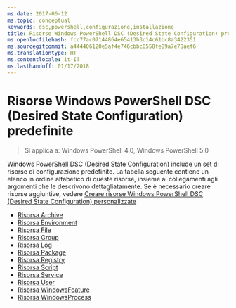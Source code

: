 ```yaml
---
ms.date: 2017-06-12
ms.topic: conceptual
keywords: dsc,powershell,configurazione,installazione
title: Risorse Windows PowerShell DSC (Desired State Configuration) predefinite
ms.openlocfilehash: fcc77ac07144864e65413b3c14c61bc8a3422351
ms.sourcegitcommit: a444406120e5af4e746cbbc0558fe89a7e78aef6
ms.translationtype: HT
ms.contentlocale: it-IT
ms.lasthandoff: 01/17/2018
---
```

# <a name="built-in-windows-powershell-desired-state-configuration-resources"></a>Risorse Windows PowerShell DSC (Desired State Configuration) predefinite

> Si applica a: Windows PowerShell 4.0, Windows PowerShell 5.0

Windows PowerShell DSC (Desired State Configuration) include un set di risorse di configurazione predefinite. La tabella seguente contiene un elenco in ordine alfabetico di queste risorse, insieme ai collegamenti agli argomenti che le descrivono dettagliatamente. Se è necessario creare risorse aggiuntive, vedere [Creare risorse Windows PowerShell DSC (Desired State Configuration) personalizzate](authoringResource.md)

* [Risorsa Archive](archiveResource.md)
* [Risorsa Environment](environmentResource.md)
* [Risorsa File](fileResource.md)
* [Risorsa Group](groupResource.md)
* [Risorsa Log](logResource.md)
* [Risorsa Package](packageResource.md)
* [Risorsa Registry](registryResource.md)
* [Risorsa Script](scriptResource.md)
* [Risorsa Service](serviceResource.md)
* [Risorsa User](userResource.md)
* [Risorsa WindowsFeature](windowsfeatureResource.md)
* [Risorsa WindowsProcess](windowsProcessResource.md)

